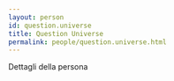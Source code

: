 ```yaml
---
layout: person
id: question.universe
title: Question Universe
permalink: people/question.universe.html
---
```


Dettagli della persona